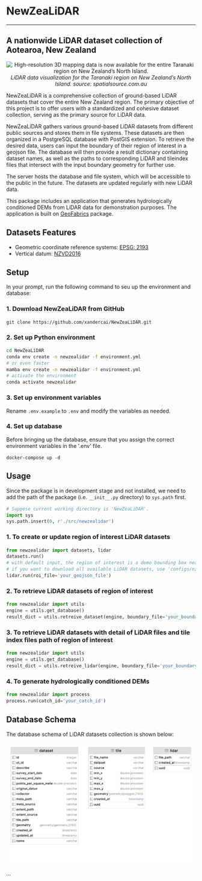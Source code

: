 # NewZeaLiDAR

---

## A nationwide LiDAR dataset collection of Aotearoa, New Zealand

<p align="center">
  <img src="https://www.spatialsource.com.au/wp-content/uploads/2023/01/3D-mapping-Taranaki_625x442.jpg" alt="High-resolution 3D mapping data is now available for the entire Taranaki region on New Zealand’s North Island.">
  <br>
  <em>LiDAR data visualization for the Taranaki region on New Zealand’s North Island. source: spatialsource.com.au</em>
</p>

NewZeaLiDAR is a comprehensive collection of ground-based LiDAR datasets that cover the entire New Zealand region. The primary objective of this project is to offer users with a standardized and cohesive dataset collection, serving as the primary source for LiDAR data.

NewZeaLiDAR gathers various ground-based LiDAR datasets from different public sources and stores them in file systems. These datasets are then organized in a PostgreSQL database with PostGIS extension. To retrieve the desired data, users can input the boundary of their region of interest in a geojson file. The database will then provide a result dictionary containing dataset names, as well as the paths to corresponding LiDAR and tileindex files that intersect with the input boundary geometry for further use.

The server hosts the database and file system, which will be accessible to the public in the future. The datasets are updated regularly with new LiDAR data.

This package includes an application that generates hydrologically conditioned DEMs from LiDAR data for demonstration purposes. The application is built on [GeoFabrics](https://github.com/rosepearson/GeoFabrics) package.

## Datasets Features

* Geometric coordinate reference systems: [EPSG: 2193](https://spatialreference.org/ref/epsg/2193/)
* Vertical datum: [NZVD2016](https://www.linz.govt.nz/data/geodetic-system/datums-projections-heights/vertical-datum-2016)

## Setup

In your prompt, run the following command to seu up the environment and database:

### 1. Download NewZeaLiDAR from GitHub
```
git clone https://github.com/xandercai/NewZeaLiDAR.git
```

### 2. Set up Python environment
```bash
cd NewZeaLiDAR
conda env create -n newzealidar -f environment.yml
# or even faster
mamba env create -n newzealidar -f environment.yml
# activate the environment
conda activate newzealidar
```

### 3. Set up environment variables

Rename `.env.example` to `.env` and modify the variables as needed.

### 4. Set up database

Before bringing up the database, ensure that you assign the correct environment variables in the '.env' file.

```
docker-compose up -d
```

## Usage

Since the package is in development stage and not installed, we need to add the path of the package (i.e. `__init__.py` directory) to `sys.path` first.

```python
# Suppose current working directory is 'NewZeaLiDAR'. 
import sys
sys.path.insert(0, r'./src/newzealidar')
```

### 1. To create or update region of interest LiDAR datasets

```python
from newzealidar import datasets, lidar
datasets.run()
# with default input, the region of interest is a demo bounding box near Christchurch, 
# if you want to download all available LiDAR datasets, use 'configs/nz_al.geojson' as the input.
lidar.run(roi_file='your_geojson_file')
```

### 2. To retrieve LiDAR datasets of region of interest

```python
from newzealidar import utils
engine = utils.get_database()
result_dict = utils.retreive_dataset(engine, boundary_file='your_boundary_file', instructions='your_instructions_dict')
```

### 3. To retrieve LiDAR datasets with detail of LiDAR files and tile index files path of region of interest

```python
from newzealidar import utils
engine = utils.get_database()
result_dict = utils.retreive_lidar(engine, boundary_file='your_boundary_file', instructions='your_instructions_dict')
```

### 4. To generate hydrologically conditioned DEMs

```python
from newzealidar import process
process.run(catch_id='your_catch_id')
```

## Database Schema

The database schema of LiDAR datasets collection is shown below:

![db_schema](./db_schema.png)

...




